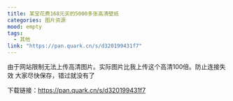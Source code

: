 ```yaml
---
title: 某宝花费168元买的5000多张高清壁纸
categories: 图片资源
mood: empty
tags:
  - 其他
link: "https://pan.quark.cn/s/d320199431f7"
---
```





由于网站限制无法上传高清图片。实际图片比我上传这个高清100倍。防止连接失效 大家尽快保存，错过就没有了




下载链接：https://pan.quark.cn/s/d320199431f7





